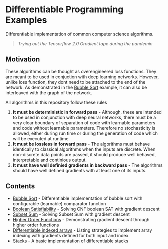# Differentiable Programming Examples

Differentiable implementation of common computer science algorithms.

> *Trying out the Tensorflow 2.0 Gradient tape during the pandemic*

## Motivation

These algorithms can be thought as overengineered loss functions. They are meant to be used in conjuction with deep learning networks. However, unlike loss function, they dont need to be attached to the end of the network. As demonstrated in the [Bubble Sort](notebooks/bubble-sort.ipynb) example, it can also be interleaved with the graph of the network.

All algorithms in this repository follow these rules

1. **It must be deterministic in forward pass** - Although, these are intended to be used in conjunction with deep neural networks, there must be a very clear boundary of separation of code with learnable parameters and code without learnable parameters. Therefore no stochasticity is allowed, either during run time or during the generation of code which will be executed at runtime.
2. **It must be lossless in forward pass** - The algorithms must behave identically to classical algorithms when the inputs are discrete. When non-discrete data points are passed, it should produce well behaved, interpretable and continious output.
3. **It must have well definied gradients in backward pass** - The algorithms should have well defined gradients with at least one of its inputs.

## Contents

* [Bubble Sort](notebooks/bubble-sort.ipynb) - Differentiable implementation of bubble sort with configurable (learnable) comparator function
* [Boolean Satisfiability](notebooks/boolean-satisfiability.ipynb) - Solving CNF boolean SAT with gradient descent
* [Subset Sum](notebooks/subset-sum.ipynb) - Solving Subset Sum with gradient descent
* [Higher Order Functions](notebooks/higher-order-functions.ipynb) - Demonstrating gradient descent through higher order functions
* [Differentiable indexed arrays](notebooks/differentiable-indexed-arrays.ipynb) - Listing strategies to implement array indexing with gradients defined for both input and index.
* [Stacks](notebooks/stacks.ipynb) - A basic implementation of differentiable stacks
